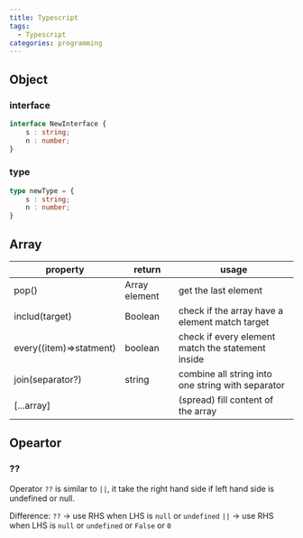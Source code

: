 ```yaml
---
title: Typescript
tags:
  - Typescript
categories: programming
---
```


## Object

### interface

``` Typescript
interface NewInterface {
    s : string;
    n : number;
}
```
### type
```Typescript
type newType = {
	s : string;
	n : number;
}
```

## Array
| **property**            | **return**    | **usage**                                         |
| ----------------------- | ------------- | ------------------------------------------------- |
| pop()                   | Array element | get the last element                              |
| includ(target)          | Boolean       | check if the array have a element match target    |
| every((item)=>statment) | boolean       | check if every element match the statement inside |
| join(separator?)        | string        | combine all string into one string with separator |
| \[...array\]            |               | (spread) fill content of the array                |
## Opeartor

### ??

Operator `??` is similar to `||`,
it take the right hand side if left hand side is undefined or null.

Difference:
`??` → use RHS when LHS is `null` or `undefined`
`||` → use RHS when LHS is `null` or `undefined` or `False` or `0`
